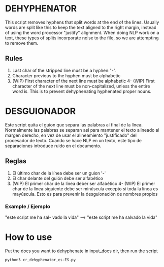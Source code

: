 # DEHYPHENATOR
This script removes hyphens that split words at the end of the lines. Usually words are split like this to keep the text aligned to the right margin, instead of using the word processor "justify" alignment. When doing NLP work on a text, these types of splits incorporate noise to the file, so we are attempting to remove them.

## Rules
1. Last char of the stripped line must be a hyphen "-".
2. Character previous to the hyphen must be alphabetic
3. (WIP) First character of the next line must be alphabetic
4- (WIP) First character of the next line must be non-capitalized, unless the entire word is. This is to prevent dehyphenating hyphenated proper nouns.


# DESGUIONADOR
Este script quita el guion que separa las palabras al final de la línea. Normalmente las palabras se separan así para mantener el texto alineado al margen derecho, en vez de usar el alineamiento "justificado" del procesador de texto. Cuando se hace NLP en un texto, este tipo de separaciones introduce ruido en el documento.

## Reglas
1. El último char de la línea debe ser un guion '-'
2. El char delante del guión debe ser alfabético
3. (WIP) El primer char de la línea deber ser alfabético
4- (WIP) El primer char de la línea siguiente debe ser minúscula excepto si toda la línea es mayúscula. Esto es para prevenir la desguionación de nombres propios

### Example / Ejemplo
"este script me ha sal-
vado la vida"
-->
"este script me ha 
salvado la vida"

# How to use
Put the docs you want to dehyphenate in input_docs dir, then run the script
```
python3 cr_dehyphenator_es-ES.py
```
